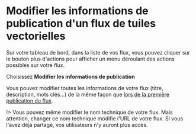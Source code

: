 # Modifier les informations de publication d'un flux de tuiles vectorielles

Sur votre tableau de bord, dans la liste de vos flux, vous pouvez cliquer sur le
bouton plus d'actions pour afficher un menu déroulant des actions possibles sur
votre flux.

Choisissez **Modifier les informations de publication**

Vous pouvez modifier toutes les informations de votre flux (titre, description,
mots clés...) de la même façon que [lors de la première publication du flux](publish.md).

!> Vous pouvez même modifier le nom technique de votre flux. Mais attention, changer ce nom technique modifie l'URL de votre flux. Si vous
l'avez déjà partagé, vos utilisateurs n'y auront plus accès.


